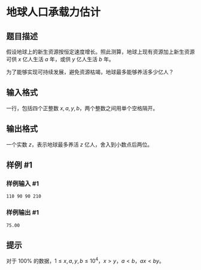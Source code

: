 # 地球人口承载力估计

## 题目描述

假设地球上的新生资源按恒定速度增长。照此测算，地球上现有资源加上新生资源可供 $x$ 亿人生活 $a$ 年，或供 $y$ 亿人生活 $b$ 年。

为了能够实现可持续发展，避免资源枯竭，地球最多能够养活多少亿人？

## 输入格式

一行，包括四个正整数 $x, a, y, b$，两个整数之间用单个空格隔开。

## 输出格式

一个实数 $z$，表示地球最多养活 $z$ 亿人，舍入到小数点后两位。

## 样例 #1

### 样例输入 #1
```
110 90 90 210
```

### 样例输出 #1

```
75.00
```

## 提示

对于 $100 \%$ 的数据，$1 \le x, a, y, b \le {10}^4$，$x > y$，$a < b$，$a x < b y$。
